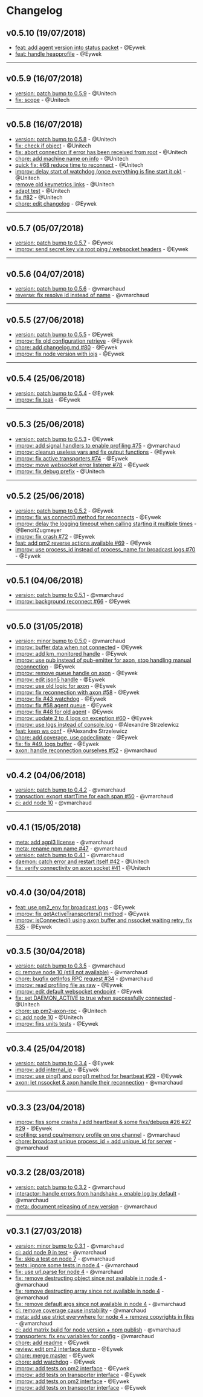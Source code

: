 # Changelog

## v0.5.10 (19/07/2018)
- [feat: add agent version into status packet](https://api.github.com/repos/keymetrics/pm2-io-agent/git/commits/306b79f6cdb2b502e65c14f5ab55b366b0fa7309) - @Eywek
- [feat: handle heapprofile](https://api.github.com/repos/keymetrics/pm2-io-agent/git/commits/e783ae3d21eb658fda88be8fe94636ec09f0e61d) - @Eywek

---

## v0.5.9 (16/07/2018)
- [version: patch bump to 0.5.9](https://github.com/keymetrics/pm2-io-agent/commit/8fc8f07c572efea8d0dd1a382e2b34d7939c0a87) - @Unitech
- [fix: scope](https://github.com/keymetrics/pm2-io-agent/commit/5c0b1e8d90c4d5d3f380282e48a77d39490ba140) - @Unitech

---

## v0.5.8 (16/07/2018)
- [version: patch bump to 0.5.8](https://github.com/keymetrics/pm2-io-agent/commit/cccfe46821e5ba4ef764a557469113f41ab13d2e) - @Unitech
- [fix: check if object](https://github.com/keymetrics/pm2-io-agent/commit/e87d14fb18bdbc5a9be636f6a0daf9ebfb7b0bf5) - @Unitech
- [fix: abort connection if error has been received from root](https://github.com/keymetrics/pm2-io-agent/commit/dd9d83ddb1f790f2f2079ba0fa45ac94c015bf99) - @Unitech
- [chore: add machine name on info](https://github.com/keymetrics/pm2-io-agent/commit/1577b80c3444a7ff376e4ed49ec24cbfc284551e) - @Unitech
- [quick fix: #68 reduce time to reconnect](https://github.com/keymetrics/pm2-io-agent/commit/fd917f725348f2a5ec4af8800a23752afe770630) - @Unitech
- [improv: delay start of watchdog (once everything is fine start it ok)](https://github.com/keymetrics/pm2-io-agent/commit/616f366ccc498e3f27e6ddb5684a08589bf8049c) - @Unitech
- [remove old keymetrics links](https://github.com/keymetrics/pm2-io-agent/commit/5f37cc825672d12e562848343422ebc43f144cce) - @Unitech
- [adapt test](https://github.com/keymetrics/pm2-io-agent/commit/a3d2e88420c0f6ff9b48607e9701fc32020b6c7d) - @Unitech
- [fix #82](https://github.com/keymetrics/pm2-io-agent/commit/b01f244c28ff580bfa8ad136a6a706527b12b316) - @Unitech
- [chore: edit changelog](https://github.com/keymetrics/pm2-io-agent/commit/671dd19b166f50f0e66ac8c66ee085d33b180ee4) - @Eywek

---

## v0.5.7 (05/07/2018)
- [version: patch bump to 0.5.7](https://api.github.com/repos/keymetrics/pm2-io-agent/git/commits/6ad4835e6e5f5f76d43ee4466291e16732b4fb24) - @Eywek
- [improv: send secret key via root ping / websocket headers](https://api.github.com/repos/keymetrics/pm2-io-agent/git/commits/d4fca650b051af99cbbd99d30bf6dc546ce6f1b2) - @Eywek

---

## v0.5.6 (04/07/2018)
- [version: patch bump to 0.5.6](https://api.github.com/repos/keymetrics/pm2-io-agent/git/commits/92f2d1cef8303b83b0a0a054e664b2eeb88e9702) - @vmarchaud
- [reverse: fix resolve id instead of name](https://api.github.com/repos/keymetrics/pm2-io-agent/git/commits/e4f5861b843acff0e3b37ef0294f2fdbabd88f60) - @vmarchaud

---

## v0.5.5 (27/06/2018)
- [version: patch bump to 0.5.5](https://api.github.com/repos/keymetrics/pm2-io-agent/git/commits/4730fd7d609f43cf3bdf0214605c2ca0fb137772) - @Eywek
- [improv: fix old configuration retrieve](https://api.github.com/repos/keymetrics/pm2-io-agent/git/commits/d28aceba21568c3a5641977af3752030d5e1d59a) - @Eywek
- [chore: add changelog.md #80](https://api.github.com/repos/keymetrics/pm2-io-agent/git/commits/b19b510036a2d06c5abb41f37308ca39c0ee0ba9) - @Eywek
- [improv: fix node version with iojs](https://api.github.com/repos/keymetrics/pm2-io-agent/git/commits/b87e6e6539c56bd0cec9926f18c3c5cf483d9ff5) - @Eywek

---

## v0.5.4 (25/06/2018)
- [version: patch bump to 0.5.4](https://api.github.com/repos/keymetrics/pm2-io-agent/git/commits/fe2ab1b41bb9253f077c683339b33fec67cca385) - @Eywek
- [improv: fix leak](https://api.github.com/repos/keymetrics/pm2-io-agent/git/commits/fa9ecd9ebfa07da69f72920901bf77b33ee19dda) - @Eywek

---

## v0.5.3 (25/06/2018)
- [version: patch bump to 0.5.3](https://api.github.com/repos/keymetrics/pm2-io-agent/git/commits/9cc4354e83a9be29a46580d418dd40709d844815) - @Eywek
- [improv: add signal handlers to enable profiling #75](https://api.github.com/repos/keymetrics/pm2-io-agent/git/commits/711424b356f0cda85531ebd4bc62720f4c6f50af) - @vmarchaud
- [improv: cleanup useless vars and fix output functions](https://api.github.com/repos/keymetrics/pm2-io-agent/git/commits/c3ef347847f350166073f45adf27723b9bfc9211) - @Eywek
- [improv: fix active transporters #74](https://api.github.com/repos/keymetrics/pm2-io-agent/git/commits/0acf4142521676fc30d63888a3f07cd91e7a4dc9) - @Eywek
- [improv: move websocket error listener #78](https://api.github.com/repos/keymetrics/pm2-io-agent/git/commits/bb977bd6e6f1a2ccfb329b250ac56e21974d707c) - @Eywek
- [improv: fix debug prefix](https://api.github.com/repos/keymetrics/pm2-io-agent/git/commits/b619bf1c612cc5469cd159562317198342f14556) - @Unitech
---

## v0.5.2 (25/06/2018)
- [version: patch bump to 0.5.2](https://api.github.com/repos/keymetrics/pm2-io-agent/git/commits/24b70b2f6ba61232305bfb854e73e3d0f587b49e) - @Eywek
- [improv: fix ws connect() method for reconnects](https://api.github.com/repos/keymetrics/pm2-io-agent/git/commits/63e541dd1d6b755056e332b37966ad7b5c646069) - @Eywek
- [improv: delay the logging timeout when calling starting it multiple times](https://api.github.com/repos/keymetrics/pm2-io-agent/git/commits/df2940780b30b1d46549d0e567d632c5aa71922e) - @BenoitZugmeyer
- [improv: fix crash #72](https://api.github.com/repos/keymetrics/pm2-io-agent/git/commits/0ad1598dbec6489090e6ec23f25cbf3826d89c6a) - @Eywek
- [feat: add pm2 reverse actions available #69](https://api.github.com/repos/keymetrics/pm2-io-agent/git/commits/da042bfa41ab75391590d27f3ffbcfedbe948d84) - @Eywek
- [improv: use process_id instead of process_name for broadcast logs #70](https://api.github.com/repos/keymetrics/pm2-io-agent/git/commits/b16dab1dc8f08f4be85f240c534f4a0978f1fb6c) - @Eywek

---

## v0.5.1 (04/06/2018)
- [version: patch bump to 0.5.1](https://api.github.com/repos/keymetrics/pm2-io-agent/git/commits/1b0e099a50547c1a4ba5dcadeac1708653c106bf) - @vmarchaud
- [improv: background reconnect #66](https://api.github.com/repos/keymetrics/pm2-io-agent/git/commits/f493817fec55fd06afb276ce63333294842164de) - @Eywek

---

## v0.5.0 (31/05/2018)
- [version: minor bump to 0.5.0](https://api.github.com/repos/keymetrics/pm2-io-agent/git/commits/bc5547c0975171b2d93ad8038b41c07a97e90271) - @vmarchaud
- [improv: buffer data when not connected](https://api.github.com/repos/keymetrics/pm2-io-agent/git/commits/11dc96b6ef945347ee28bdb314cacca939f4988d) - @Eywek
- [improv: add km_monitored handle](https://api.github.com/repos/keymetrics/pm2-io-agent/git/commits/8b2a8c2a4b4d8d7dfa82222453c5f9645bcec0fd) - @Eywek
- [improv: use pub instead of pub-emitter for axon, stop handling manual reconnection](https://api.github.com/repos/keymetrics/pm2-io-agent/git/commits/a5b85d97d81856dd7853189e4401feec7026e0e5) - @Eywek
- [improv: remove queue handle on axon](https://api.github.com/repos/keymetrics/pm2-io-agent/git/commits/f25c07a7e178d10d2666d7b181105fd47b7694b6) - @Eywek
- [improv: edit json5 handle](https://api.github.com/repos/keymetrics/pm2-io-agent/git/commits/6a08dafa224ac6177eba46a7355f9bb2f737a10e) - @Eywek
- [improv: use old logic for axon](https://api.github.com/repos/keymetrics/pm2-io-agent/git/commits/733d4829cee5815a0ad04191710c691f9c7e3af2) - @Eywek
- [improv: fix reconnection with axon #58](https://api.github.com/repos/keymetrics/pm2-io-agent/git/commits/5f3dfd8b67b0b35d61a1e2e4dbe174cd36fb9805) - @Eywek
- [improv: fix #43 watchdog](https://api.github.com/repos/keymetrics/pm2-io-agent/git/commits/52ec50515a2fec77d0621b50dc471ecba5242c89) - @Eywek
- [improv: fix #58 agent queue](https://api.github.com/repos/keymetrics/pm2-io-agent/git/commits/f9770963a48f426fdc224fb9bbf23379f2eec4cc) - @Eywek
- [improv: fix #48 for old agent](https://api.github.com/repos/keymetrics/pm2-io-agent/git/commits/215a1188d186637aed0c86be7b977e86a89960e5) - @Eywek
- [improv: update 2 to 4 logs on exception #60](https://api.github.com/repos/keymetrics/pm2-io-agent/git/commits/d520a28d0f29965796ecd7fcdc21007c6a0ff492) - @Eywek
- [improv: use logs instead of console.log](https://api.github.com/repos/keymetrics/pm2-io-agent/git/commits/3ce5c3ba4a1382eb4b5a4f9a789acd90ae2a0fe5) - @Alexandre Strzelewicz
- [feat: keep ws conf](https://api.github.com/repos/keymetrics/pm2-io-agent/git/commits/964b834f1788491b75a536a2f8a275d1c1b9a3c8) - @Alexandre Strzelewicz
- [chore: add coverage, use codeclimate](https://api.github.com/repos/keymetrics/pm2-io-agent/git/commits/059ed419c93b13067c2bb4619d4a2b58516b1439) - @Eywek
- [fix: fix #49, logs buffer](https://api.github.com/repos/keymetrics/pm2-io-agent/git/commits/ebb54be3ff34ab0357a637316781156ca43aa9d4) - @Eywek
- [axon: handle reconnection ourselves #52](https://api.github.com/repos/keymetrics/pm2-io-agent/git/commits/c7dc5b33d3cce879fa0886a22d27019d8e2eb052) - @vmarchaud
---

## v0.4.2 (04/06/2018)
- [version: patch bump to 0.4.2](https://api.github.com/repos/keymetrics/pm2-io-agent/git/commits/551756d069a0c84e64cd5f7f5fbd635e6eb2abaa) - @vmarchaud
- [transaction: export startTime for each span #50](https://api.github.com/repos/keymetrics/pm2-io-agent/git/commits/521cbc3cbc4d8931cade0319dffdfd2be8a2aa8b) - @vmarchaud
- [ci: add node 10](https://api.github.com/repos/keymetrics/pm2-io-agent/git/commits/171edf61683282b350b7cc4525604093bf89f4ff) - @vmarchaud

---

## v0.4.1 (15/05/2018)
- [meta: add agpl3 license](https://api.github.com/repos/keymetrics/pm2-io-agent/git/commits/d0449fe6a729b8ef9741c0e4c4c14bf24bd7e978) - @vmarchaud
- [meta: rename npm name #47](https://api.github.com/repos/keymetrics/pm2-io-agent/git/commits/e710ad34eb41444965aff225cbdf021ce2494ff5) - @vmarchaud
- [version: patch bump to 0.4.1](https://api.github.com/repos/keymetrics/pm2-io-agent/git/commits/2f1f07c6b3d525641534095ca720de2784aa071c) - @vmarchaud
- [daemon: catch error and restart itself #42](https://api.github.com/repos/keymetrics/pm2-io-agent/git/commits/a722234e62d79d36ec3b6de21854f1e913ee4970) - @Unitech
- [fix: verify connectivity on axon socket #41](https://api.github.com/repos/keymetrics/pm2-io-agent/git/commits/b632712ea8f4cd08aa847611ffc23ff1f43b06a3) - @Unitech

---

## v0.4.0 (30/04/2018)
- [feat: use pm2_env for broadcast logs](https://api.github.com/repos/keymetrics/keymetrics-agent/git/commits/9978cea528b775f0811c39e3af52be8348dc3c55) - @Eywek
- [improv: fix getActiveTransporters() method](https://api.github.com/repos/keymetrics/keymetrics-agent/git/commits/f3811a662afcd9f1bc8277834b26596a523e86a6) - @Eywek
- [improv: isConnected() using axon buffer and nssocket waiting retry, fix #35](https://api.github.com/repos/keymetrics/keymetrics-agent/git/commits/d2e7d08c73bd5192e0dfd643eec78c30248b699d) - @Eywek

---

## v0.3.5 (30/04/2018)
- [version: patch bump to 0.3.5](https://api.github.com/repos/keymetrics/keymetrics-agent/git/commits/3c70564a3258f8d7f1319963a131814732f8c254) - @vmarchaud
- [ci: remove node 10 (still not available)](https://api.github.com/repos/keymetrics/keymetrics-agent/git/commits/45e34487b24fdc1ff72ea9c821cd1cff97e8706c) - @vmarchaud
- [chore: bugfix getInfos RPC request #34](https://api.github.com/repos/keymetrics/keymetrics-agent/git/commits/fe3754bf8f859a690caf47377ae6d6f374a03db9) - @vmarchaud
- [improv: read profiling file as raw](https://api.github.com/repos/keymetrics/keymetrics-agent/git/commits/28e82813bd8b8033c0bd4f8e5c042442219f3ab6) - @Eywek
- [improv: edit default websocket endpoint](https://api.github.com/repos/keymetrics/keymetrics-agent/git/commits/e64f49f5dc0978215dabbc9836251a2bf28d0447) - @Eywek
- [fix: set DAEMON_ACTIVE to true when successfully connected](https://api.github.com/repos/keymetrics/keymetrics-agent/git/commits/ddf44f3358c41480d9cf63f66e14fa1ad7525982) - @Unitech
- [chore: up pm2-axon-rpc](https://api.github.com/repos/keymetrics/keymetrics-agent/git/commits/c5ad2a2aee45b54a4aa608d838f0eb5eec121983) - @Unitech
- [ci: add node 10](https://api.github.com/repos/keymetrics/keymetrics-agent/git/commits/f21612599911ef6416e054597e62d797ff63ce76) - @Unitech
- [improv: fixs units tests](https://api.github.com/repos/keymetrics/keymetrics-agent/git/commits/5a5dbaf71e3fa49ef0287e300f1e15af037b556c) - @Eywek

---

## v0.3.4 (25/04/2018)
- [version: patch bump to 0.3.4](https://api.github.com/repos/keymetrics/keymetrics-agent/git/commits/c75c4c4e665acd6a1a4f373f3ca334d9269ddbaf) - @Eywek
- [improv: add internal_ip](https://api.github.com/repos/keymetrics/keymetrics-agent/git/commits/ebb8e1a66cf1cdcec31be00dd870e910f45c992a) - @Eywek
- [improv: use ping() and pong() method for heartbeat #29](https://api.github.com/repos/keymetrics/keymetrics-agent/git/commits/3e186fbd6ac6ad78b4ff584f8e609b44d44e4144) - @Eywek
- [axon: let nssocket & axon handle their reconnection](https://api.github.com/repos/keymetrics/keymetrics-agent/git/commits/44945600f1e613ceb49477c936c5f9809e696818) - @vmarchaud

---

## v0.3.3 (23/04/2018)
- [improv: fixs some crashs / add heartbeat & some fixs/debugs #26 #27 #29](https://api.github.com/repos/keymetrics/keymetrics-agent/git/commits/8866f1ee6d4b834a8c86875225ac307940ee136e) - @Eywek
- [profiling: send cpu/memory profile on one channel](https://api.github.com/repos/keymetrics/keymetrics-agent/git/commits/76d7e7337bafb84c3db0414cf57413fa4ec4ee10) - @vmarchaud
- [chore: broadcast unique process_id + add unique_id for server](https://api.github.com/repos/keymetrics/keymetrics-agent/git/commits/7e8dc512bce304fdb126d594d822c180691993ec) - @vmarchaud

---

## v0.3.2 (28/03/2018)
- [version: patch bump to 0.3.2](https://api.github.com/repos/keymetrics/keymetrics-agent/git/commits/aa4e7ad5f214faddd4e00a3cbc28f2bc73764ede) - @vmarchaud
- [interactor: handle errors from handshake + enable log by default](https://api.github.com/repos/keymetrics/keymetrics-agent/git/commits/36bfac7162c1f6a0b13be45f56acb6481972dbd4) - @vmarchaud
- [meta: document releasing of new version](https://api.github.com/repos/keymetrics/keymetrics-agent/git/commits/36a130847ec3a6cbbcd1bfe2aeeff1e6d416e861) - @vmarchaud

---

## v0.3.1 (27/03/2018)
- [version: minor bump to 0.3.1](https://api.github.com/repos/keymetrics/keymetrics-agent/git/commits/9dd93ff6c918e8de1939195c55f43b7cf2421b9f) - @vmarchaud
- [ci: add node 9 in test](https://api.github.com/repos/keymetrics/keymetrics-agent/git/commits/0c4e9a154fc5644afd3d0e8117c322b37fce6462) - @vmarchaud
- [fix: skip a test on node 7](https://api.github.com/repos/keymetrics/keymetrics-agent/git/commits/8660ec5a512f9591fc892df5360e3307552f1b0e) - @vmarchaud
- [tests: ignore some tests in node 4](https://api.github.com/repos/keymetrics/keymetrics-agent/git/commits/f4b0b96793a1a1336f98305cf911319bdf4cd2ed) - @vmarchaud
- [fix: use url.parse for node 4](https://api.github.com/repos/keymetrics/keymetrics-agent/git/commits/f591f439580a293fd3779e9ce95641502beae243) - @vmarchaud
- [fix: remove destructing object since not available in node 4](https://api.github.com/repos/keymetrics/keymetrics-agent/git/commits/e95695aec1d4105b6806a834111eed628c8ac80a) - @vmarchaud
- [fix: remove destructing array since not available in node 4](https://api.github.com/repos/keymetrics/keymetrics-agent/git/commits/8182ddab9e74572aa543704b5f0026d7ae95d91a) - @vmarchaud
- [fix: remove default args since not available in node 4](https://api.github.com/repos/keymetrics/keymetrics-agent/git/commits/a754aeeac463dd69eb3b3ef063409bf695c106f3) - @vmarchaud
- [ci: remove coverage cause instability](https://api.github.com/repos/keymetrics/keymetrics-agent/git/commits/4a588be281ad24bad13d61fd6e7619bd1d7bd96f) - @vmarchaud
- [meta: add use strict everywhere for node 4 + remove copyrights in files](https://api.github.com/repos/keymetrics/keymetrics-agent/git/commits/b91b3dff271a2224b658ec0d614300985f3802a2) - @vmarchaud
- [ci: add matrix build for node version + npm publish](https://api.github.com/repos/keymetrics/keymetrics-agent/git/commits/6be996dd05c4610afc85b5053f5b4486560cae06) - @vmarchaud
- [transporters: fix env variables for config](https://api.github.com/repos/keymetrics/keymetrics-agent/git/commits/259ef096fd9f80ccc8cf50a10126b374a0b152a0) - @vmarchaud
- [chore: add readme](https://api.github.com/repos/keymetrics/keymetrics-agent/git/commits/ac504b51a05a822233fc6c14ffb40c20f3384bd1) - @Eywek
- [review: edit pm2 interface dump](https://api.github.com/repos/keymetrics/keymetrics-agent/git/commits/6257bf1b897c5b3c07abbd2d291509872fa11aee) - @Eywek
- [chore: merge master](https://api.github.com/repos/keymetrics/keymetrics-agent/git/commits/8ee95daf2635c57e92480256cf1a52e4905a46d6) - @Eywek
- [chore: add watchdog](https://api.github.com/repos/keymetrics/keymetrics-agent/git/commits/6b2514d998ea77bc9fb954827f4b58dc80252872) - @Eywek
- [improv: add tests on pm2 interface](https://api.github.com/repos/keymetrics/keymetrics-agent/git/commits/f3836ef343e488271abf65d59449493ec5649f20) - @Eywek
- [improv: add tests on transporter interface](https://api.github.com/repos/keymetrics/keymetrics-agent/git/commits/98c32c51ed36fe8dc695aa551e677ae38f6abcf4) - @Eywek
- [improv: add tests on pm2 interface](https://api.github.com/repos/keymetrics/keymetrics-agent/git/commits/4f10759706a53f4b503c409123a77c3e32d847cf) - @Eywek
- [improv: add tests on transporter interface](https://api.github.com/repos/keymetrics/keymetrics-agent/git/commits/8c07a09acacb68aedd15e91a26c2a52f547e750b) - @Eywek
